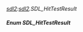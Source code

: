 _[sdl2](../../modules/sdl2/sdl2-module.md):[sdl2](../../modules/sdl2/sdl2-module.md).SDL\_HitTestResult_
##### Enum SDL\_HitTestResult

